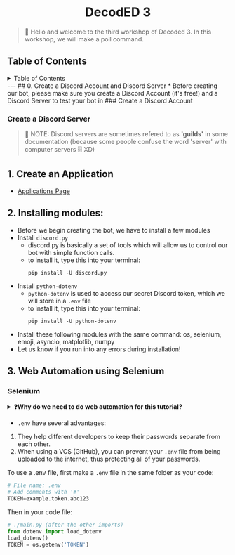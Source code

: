 <h1 align="center">DecodED 3</h1>

> 👋 Hello and welcome to the third workshop of Decoded 3. In this workshop, we will make a poll command. 
<h2>Table of Contents</h2>
<details>
<summary>Table of Contents</summary>

- [0. Create a Discord Account and Discord Server](#0-create-a-discord-account-and-discord-server)
  - [Create a Discord Account](#create-a-discord-account)
  - [Create a Discord Server](#create-a-discord-server)
- [1. Create an Application](#1-create-an-application)
- [2. Installing Modules:](#2-installing-modules)
- [3. Creating a Bot and Adding it to your server](#3-creating-a-bot-and-adding-it-to-your-server)
  - [Environment Variables](#environment-variables)
- [4. Make the Bot say "Hello, World!"](#4-make-the-bot-say-hello-world)
- [5. Adding Commands](#5-adding-commands)
- [6. Cogs](#6-cogs)
- [6. Host your bot on repl.it](#6-host-your-bot-on-replit)
- [Related Links:](#related-links)

</details>
---
## 0. Create a Discord Account and Discord Server
* Before creating our bot, please make sure you create a Discord Account (it's free!) and a Discord Server to test your bot in
### Create a Discord Account

### Create a Discord Server
> 📝 NOTE: Discord servers are sometimes refered to as **'guilds'** in some documentation (because some people confuse the word 'server' with computer servers 🗄️ XD)

## 1. Create an Application
* [Applications Page](https://discord.com/developers/applications)

## 2. Installing modules: 
* Before we begin creating the bot, we have to install a few modules
* Install `discord.py`
  * discord.py is basically a set of tools which will allow us to control our bot with simple function calls.
  * to install it, type this into your terminal:
    ```
    pip install -U discord.py
    ```
* Install `python-dotenv`
  * `python-dotenv` is used to access our secret Discord token, which we will store in a `.env` file
  * to install it, type this into your terminal:
    ```
    pip install -U python-dotenv
    ```
* Install these following modules with the same command: os, selenium, emoji, asyncio, matplotlib, numpy
* Let us know if you run into any errors during installation!
## 3. Web Automation using Selenium

### Selenium 
<details>
<summary><b>❓Why do we need to do web automation for this tutorial?</b></summary>
  Image a user wants to make a poll by typing this command on the already set up discord server - $p "what is your most favourite food?" 10 pasta pizza burger with 10 is the time limit for the poll. The discord bot will create a poll and it needs to generate emojis 1️⃣ 2️⃣ 3️⃣ for members to react to vote. However, fixed generated emojis like 1️⃣ 2️⃣ 3️⃣ look too boring and they do not always suit the context; in this case, we are asking for food, so our poll will look much more appealing with those 3 emojis 🍝 🍕 🍔. When we change the poll question, our bot should return emojis dynamically based on the context. For example, "which animal do you like most?" monkey cat tiger--> 🐒 🐈 🐅 should be returned. 
  SELENIUM WILL HELP US FETCH EMOJIS AUTOMATICALLY + DYNAMICALLY 
</details>

* `.env` have several advantages:
1. They help different developers to keep their passwords separate from each other.
1. When using a VCS (GitHub), you can prevent your `.env` file from being uploaded to the internet, thus protecting all of your passwords.

To use a .env file, first make a `.env` file in the same folder as your code:
```python
# File name: .env
# Add comments with '#'
TOKEN=example.token.abc123
```
Then in your code file:
  ```python
  # ./main.py (after the other imports)
  from dotenv import load_dotenv
  load_dotenv()
  TOKEN = os.getenv('TOKEN')
  ```
